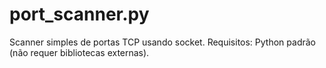 # port_scanner.py
Scanner simples de portas TCP usando socket.
Requisitos: Python padrão (não requer bibliotecas externas).
